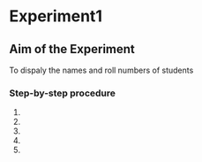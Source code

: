 #  Experiment1

## Aim of the Experiment
To dispaly the names and roll numbers of students

### Step-by-step procedure
1.
2.
3.
4.
5.

